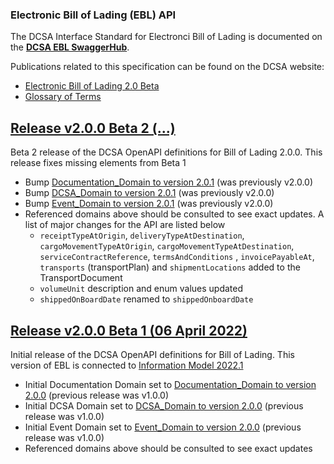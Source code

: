 ### Electronic Bill of Lading (EBL) API

The DCSA Interface Standard for Electronci Bill of Lading is documented on the [**DCSA EBL SwaggerHub**](https://app.swaggerhub.com/apis/dcsaorg/DCSA_EBL).

Publications related to this specification can be found on the DCSA website:
- [Electronic Bill of Lading 2.0 Beta](https://knowledge.dcsa.org/s/publication?publicationId=a0r7T000000L8lPQAS)
- [Glossary of Terms](https://knowledge.dcsa.org/s/glossary)

<a name="v200B2"></a>[Release v2.0.0 Beta 2 (...)](https://app.swaggerhub.com/apis-docs/dcsaorg/DCSA_EBL/2.0.0-Beta-2)
---
Beta 2 release of the DCSA OpenAPI definitions for Bill of Lading 2.0.0. This release fixes missing elements from Beta 1

- Bump [Documentation_Domain to version 2.0.1](https://github.com/dcsaorg/DCSA-OpenAPI/tree/master/domain/documentation#v201) (was previously v2.0.0)
- Bump [DCSA_Domain to version 2.0.1](https://github.com/dcsaorg/DCSA-OpenAPI/tree/master/domain/dcsa#v201) (was previously v2.0.0)
- Bump [Event_Domain to version 2.0.1](https://github.com/dcsaorg/DCSA-OpenAPI/tree/master/domain/event#v201) (was previously v2.0.0)
- Referenced domains above should be consulted to see exact updates. A list of major changes for the API are listed below
  - `receiptTypeAtOrigin`, `deliveryTypeAtDestination`, `cargoMovementTypeAtOrigin`, `cargoMovementTypeAtDestination`, `serviceContractReference`, `termsAndConditions` , `invoicePayableAt`, `transports` (transportPlan) and `shipmentLocations` added to the TransportDocument
  - `volumeUnit` description and enum values updated
  - `shippedOnBoardDate` renamed to `shippedOnboardDate`

<a name="v200B1"></a>[Release v2.0.0 Beta 1 (06 April 2022)](https://app.swaggerhub.com/apis-docs/dcsaorg/DCSA_EBL/2.0.0-Beta-1)
---
Initial release of the DCSA OpenAPI definitions for Bill of Lading. This version of EBL is connected to [Information Model 2022.1](https://dcsa.my.salesforce.com/sfc/p/#2o000000YvHJ/a/7T000000bnvo/id.kB9TVoeYABFV8NwRBQvgVkWXXK7DAuIelpCDw13M)

- Initial Documentation Domain set to [Documentation_Domain to version 2.0.0](https://github.com/dcsaorg/DCSA-OpenAPI/tree/master/domain/documentation#v200) (previous release was v1.0.0)
- Initial DCSA Domain set to [DCSA_Domain to version 2.0.0](https://github.com/dcsaorg/DCSA-OpenAPI/tree/master/domain/dcsa#v200) (previous release was v1.0.0)
- Initial Event Domain set to [Event_Domain to version 2.0.0](https://github.com/dcsaorg/DCSA-OpenAPI/tree/master/domain/event#v200) (previous release was v1.0.0)
- Referenced domains above should be consulted to see exact updates
